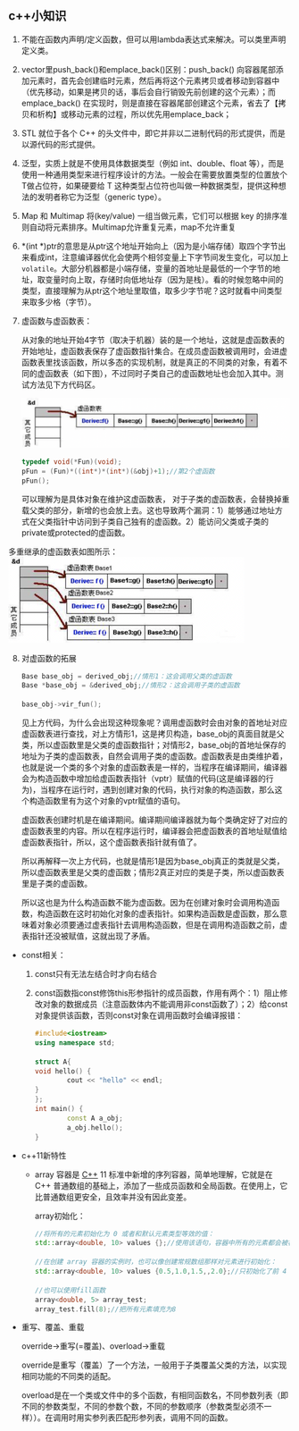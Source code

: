 ## c++小知识

1. 不能在函数内声明/定义函数，但可以用lambda表达式来解决。可以类里声明定义类。

2. vector里push_back()和emplace_back()区别：push_back() 向容器尾部添加元素时，首先会创建临时元素，然后再将这个元素拷贝或者移动到容器中（优先移动，如果是拷贝的话，事后会自行销毁先前创建的这个元素）；而 emplace_back() 在实现时，则是直接在容器尾部创建这个元素，省去了【拷贝和析构】或移动元素的过程，所以优先用emplace_back；

3. STL 就位于各个 C++ 的头文件中，即它并非以二进制代码的形式提供，而是以源代码的形式提供。

4. 泛型，实质上就是不使用具体数据类型（例如 int、double、float 等），而是使用一种通用类型来进行程序设计的方法。一般会在需要放置类型的位置放个T做占位符，如果硬要给 T 这种类型占位符也叫做一种数据类型，提供这种想法的发明者称它为泛型（generic type）。

5. Map 和 Multimap 将(key/value) 一组当做元素，它们可以根据 key 的排序准则自动将元素排序。Multimap允许重复元素，map不允许重复

6. *(int *)ptr的意思是从ptr这个地址开始向上（因为是小端存储）取四个字节出来看成int，注意编译器优化会使两个相邻变量上下字节间发生变化，可以加上```volatile```。大部分机器都是小端存储，变量的首地址是最低的一个字节的地址，取变量时向上取，存储时向低地址存（因为是栈）。看的时候忽略中间的类型，直接理解为从ptr这个地址里取值，取多少字节呢？这时就看中间类型来取多少格（字节）。

7. 虚函数与虚函数表：

	  从对象的地址开始4字节（取决于机器）装的是一个地址，这就是虚函数表的开始地址，虚函数表保存了虚函数指针集合。在成员虚函数被调用时，会进虚函数表里找该函数，所以多态的实现机制，就是真正的不同类的对象，有着不同的虚函数表（如下图），不过同时子类自己的虚函数地址也会加入其中。测试方法见下方代码区。

   <img src="etc/pic/image-20210402182206128.png" alt="image-20210402182206128" style="zoom: 50%;" />

   ```c++
   typedef void(*Fun)(void);
   pFun = (Fun)*((int*)*(int*)(&obj)+1);//第2个虚函数
   pFun();
   ```

    可以理解为是具体对象在维护这虚函数表， 对于子类的虚函数表，会替换掉重载父类的部分，新增的也会放上去。这也导致两个漏洞：1）能够通过地址方式在父类指针中访问到子类自己独有的虚函数。2）能访问父类或子类的private或protected的虚函数。

​          多重继承的虚函数表如图所示：<img src="etc/pic/image-20210402181751625.png" alt="image-20210402181751625" style="zoom:50%;" />   

8. 对虚函数的拓展

   ```c++
   Base base_obj = derived_obj;//情形1：这会调用父类的虚函数
   Base *base_obj = &derived_obj;//情形2：这会调用子类的虚函数
   
   base_obj->vir_fun();
   ```

     见上方代码，为什么会出现这种现象呢？调用虚函数时会由对象的首地址对应虚函数表进行查找，对上方情形1，这是拷贝构造，base_obj的真面目就是父类，所以虚函数里是父类的虚函数指针；对情形2，base_obj的首地址保存的地址为子类的虚函数表，自然会调用子类的虚函数。虚函数表是由类维护着，也就是说一个类的多个对象的虚函数表是一样的，当程序在编译期间，编译器会为构造函数中增加给虚函数表指针（vptr）赋值的代码(这是编译器的行为)，当程序在运行时，遇到创建对象的代码，执行对象的构造函数，那么这个构造函数里有为这个对象的vptr赋值的语句。

     虚函数表创建时机是在编译期间。编译期间编译器就为每个类确定好了对应的虚函数表里的内容。所以在程序运行时，编译器会把虚函数表的首地址赋值给虚函数表指针，所以，这个虚函数表指针就有值了。

     所以再解释一次上方代码，也就是情形1是因为base_obj真正的类就是父类，所以虚函数表里是父类的虚函数；情形2真正对应的类是子类，所以虚函数表里是子类的虚函数。

     所以这也是为什么构造函数不能为虚函数。因为在创建对象时会调用构造函数，构造函数在这时初始化对象的虚表指针。如果构造函数是虚函数，那么意味着对象必须要通过虚表指针去调用构造函数，但是在调用构造函数之前，虚表指针还没被赋值，这就出现了矛盾。

- const相关：

  1. const只有无法左结合时才向右结合

  2. const函数指const修饰this形参指针的成员函数，作用有两个：1）阻止修改对象的数据成员（注意函数体内不能调用非const函数了）；2）给const对象提供该函数，否则const对象在调用函数时会编译报错：

     ```c++
     #include<iostream>
     using namespace std;
     
     struct A{
     void hello() {
             cout << "hello" << endl;
     }
     };
     int main() {
             const A a_obj;
             a_obj.hello();
     }
     ```

- c++11新特性

  - array 容器是 [C++](http://c.biancheng.net/cplus/) 11 标准中新增的序列容器，简单地理解，它就是在 C++ 普通数组的基础上，添加了一些成员函数和全局函数。在使用上，它比普通数组更安全，且效率并没有因此变差。

    array初始化：

    ```c++
    //将所有的元素初始化为 0 或者和默认元素类型等效的值：
    std::array<double, 10> values {};//使用该语句，容器中所有的元素都会被初始化为 0.0
    
    //在创建 array 容器的实例时，也可以像创建常规数组那样对元素进行初始化：
    std::array<double, 10> values {0.5,1.0,1.5,,2.0};//只初始化了前 4 个元素，剩余的元素都会被初始化为 0.0
    
    //也可以使用fill函数
    array<double, 5> array_test;
    array_test.fill(8);//把所有元素填充为8
    ```

    

- 重写、覆盖、重载

  override->重写(=覆盖)、overload->重载

  override是重写（覆盖）了一个方法，一般用于子类覆盖父类的方法，以实现相同功能的不同类的适配。

  overload是在一个类或文件中的多个函数，有相同函数名，不同参数列表（即不同的参数类型，不同的参数个数，不同的参数顺序（参数类型必须不一样））。在调用时用实参列表匹配形参列表，调用不同的函数。

